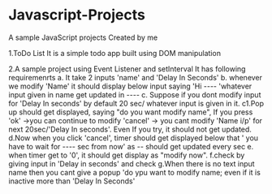 # Javascript-Projects
A sample JavaScript projects Created by me

1.ToDo List
It is a simple todo app built using DOM manipulation

2.A sample project using Event Listener and setInterval
It has following requiremenrts
a. It take 2 inputs 'name' and 'Delay In Seconds'
b. whenever we modify 'Name' it should display below input saying 'Hi ---- 'whatever input given in name get updated in ----
c. Suppose if you dont modify input for 'Delay In seconds' by default 20 sec/ whatever input is given in it.
          c1.Pop up should get displayed, saying "do you want modify name", If you press
			'ok'     ->you can continue to modify
  			'cancel' -> you cant modify 'Name i/p' for next 20sec/'Delay In seconds'. Even If you try, it should not get updated.
d.Now when you click 'cancel', timer should get displayed below that ' you have to wait for ---- sec from now' as -- should get updated every sec
e. when timer get to '0', it should get display as "modify now".
f.check by giving input in 'Delay in seconds' and check
g.When there is no text input name then you cant give a popup 'do ypu want to modify name; even if it is inactive more than 'Delay In Seconds'

